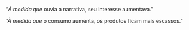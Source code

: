 “_À medida que_ ouvia a narrativa, seu interesse aumentava.”

_“À medida que_ o consumo aumenta, os produtos ficam mais escassos.”